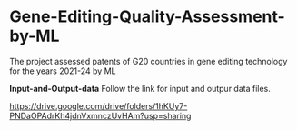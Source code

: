 # Gene-Editing-Quality-Assessment-by-ML
The project assessed patents of G20 countries in gene editing technology for the years 2021-24 by ML

**Input-and-Output-data**
Follow the link for input and outpur data files.

https://drive.google.com/drive/folders/1hKUy7-PNDaOPAdrKh4jdnVxmnczUvHAm?usp=sharing
